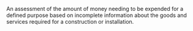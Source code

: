 An assessment of the amount of money needing to be expended for a defined purpose based on incomplete information about the goods and services required for a construction or installation.